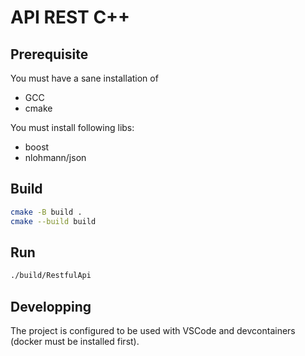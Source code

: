 # API REST C++


## Prerequisite

You must have a sane installation of 
* GCC
* cmake

You must install following libs:
* boost
* nlohmann/json


## Build

```bash
cmake -B build .
cmake --build build
```

## Run

```bash
./build/RestfulApi
```

## Developping

The project is configured to be used with VSCode and devcontainers (docker must be installed first).
